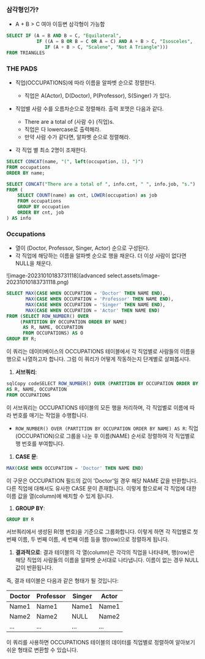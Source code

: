 ### 삼각형인가?

- A + B > C 여야 이등변 삼각형이 가능함

```sql
SELECT IF (A = B AND B = C, "Equilateral", 
           IF ((A = B OR B = C OR A = C) AND A + B > C, "Isosceles", 
              IF (A + B > C, "Scalene", "Not A Triangle")))
FROM TRIANGLES
```



### THE PADS

- 직업(OCCUPATIONS)에 따라 이름을 알파벳 순으로 정렬한다.
  - 직업은 A(Actor), D(Doctor), P(Professor), S(Singer) 가 있다.
- 직업별 사람 수를 오름차순으로 정렬해라. 출력 포맷은 다음과 같다.
  - There are a total of (사람 수) (직업)s.
  - 직업은 다 lowercase로 출력해라. 
  - 만약 사람 수가 같다면, 알파벳 순으로 정렬해라.

- 각 직업 별 최소 2명이 조재한다.



```sql
SELECT CONCAT(name, "(", left(occupation, 1), ")")
FROM occupations
ORDER BY name;

SELECT CONCAT("There are a total of ", info.cnt, " ", info.job, "s.")
FROM (
    SELECT COUNT(name) as cnt, LOWER(occupation) as job
    FROM occupations
    GROUP BY occupation
    ORDER BY cnt, job
) AS info
```



### Occupations

- 열이 (Doctor, Professor, Singer, Actor) 순으로 구성된다.
- 각 직업에 해당하는 이름을 알파벳 순으로 행을 채운다. 더 이상 사람이 없다면 NULL을 채운다.

![image-20231010183731118](advanced select.assets/image-20231010183731118.png)

```sql
SELECT MAX(CASE WHEN OCCUPATION = 'Doctor' THEN NAME END),
       MAX(CASE WHEN OCCUPATION = 'Professor' THEN NAME END),
       MAX(CASE WHEN OCCUPATION = 'Singer' THEN NAME END),
       MAX(CASE WHEN OCCUPATION = 'Actor' THEN NAME END)
FROM (SELECT ROW_NUMBER() OVER 
     (PARTITION BY OCCUPATION ORDER BY NAME) 
      AS R, NAME, OCCUPATION
      FROM OCCUPATIONS) AS O
GROUP BY R;
```

이 쿼리는 데이터베이스의 OCCUPATIONS 테이블에서 각 직업별로 사람들의 이름을 행으로 나열하고자 합니다. 그럼 이 쿼리가 어떻게 작동하는지 단계별로 살펴봅시다.

1. **서브쿼리**:

```sql
sqlCopy codeSELECT ROW_NUMBER() OVER (PARTITION BY OCCUPATION ORDER BY NAME)
AS R, NAME, OCCUPATION
FROM OCCUPATIONS
```

이 서브쿼리는 OCCUPATIONS 테이블의 모든 행을 처리하며, 각 직업별로 이름에 따라 번호를 매기는 작업을 수행합니다.

- `ROW_NUMBER() OVER (PARTITION BY OCCUPATION ORDER BY NAME) AS R`: 직업(OCCUPATION)으로 그룹을 나눈 후 이름(NAME) 순서로 정렬하여 각 직업별로 행 번호를 부여합니다.

1. **CASE 문**:

```sql
MAX(CASE WHEN OCCUPATION = 'Doctor' THEN NAME END)
```

이 구문은 OCCUPATION 필드의 값이 'Doctor'일 경우 해당 NAME 값을 반환합니다. 다른 직업에 대해서도 유사한 CASE 문이 존재합니다. 이렇게 함으로써 각 직업에 대한 이름 값을 열(column)에 배치할 수 있게 됩니다.

1. **GROUP BY**:

```SQL
GROUP BY R
```

서브쿼리에서 생성된 R(행 번호)을 기준으로 그룹화합니다. 이렇게 하면 각 직업별로 첫 번째 이름, 두 번째 이름, 세 번째 이름 등을 행(row)으로 정렬하게 됩니다.

1. **결과적으로**: 결과 테이블의 각 열(column)은 각각의 직업을 나타내며, 행(row)은 해당 직업의 사람들의 이름을 알파벳 순서대로 나타냅니다. 이름이 없는 경우 NULL 값이 반환됩니다.

즉, 결과 테이블은 다음과 같은 형태가 될 것입니다:

| Doctor | Professor | Singer | Actor |
| ------ | --------- | ------ | ----- |
| Name1  | Name1     | Name1  | Name1 |
| Name2  | Name2     | NULL   | Name2 |
| ...    | ...       | ...    | ...   |

이 쿼리를 사용하면 OCCUPATIONS 테이블의 데이터를 직업별로 정렬하여 알아보기 쉬운 형태로 변환할 수 있습니다.
